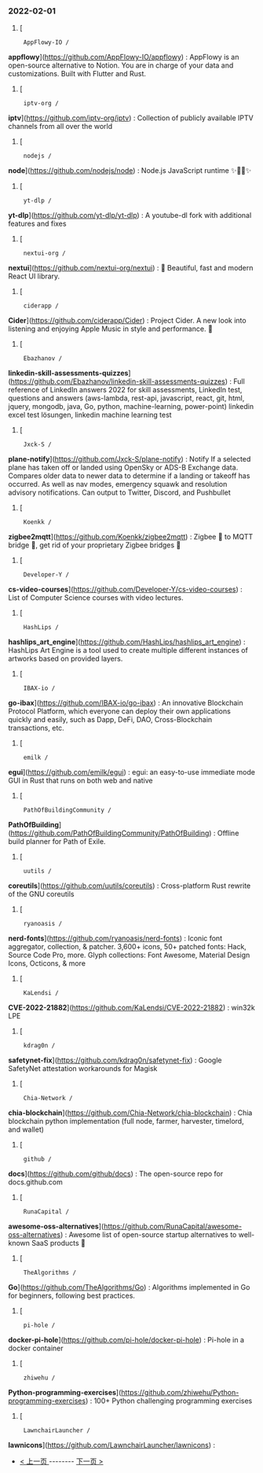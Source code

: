 ### 2022-02-01 
1. [
    

        AppFlowy-IO /
**appflowy**](https://github.com/AppFlowy-IO/appflowy) : AppFlowy is an open-source alternative to Notion. You are in charge of your data and customizations. Built with Flutter and Rust.
1. [
    

        iptv-org /
**iptv**](https://github.com/iptv-org/iptv) : Collection of publicly available IPTV channels from all over the world
1. [
    

        nodejs /
**node**](https://github.com/nodejs/node) : Node.js JavaScript runtime ✨🐢🚀✨
1. [
    

        yt-dlp /
**yt-dlp**](https://github.com/yt-dlp/yt-dlp) : A youtube-dl fork with additional features and fixes
1. [
    

        nextui-org /
**nextui**](https://github.com/nextui-org/nextui) : 🚀 Beautiful, fast and modern React UI library.
1. [
    

        ciderapp /
**Cider**](https://github.com/ciderapp/Cider) : Project Cider. A new look into listening and enjoying Apple Music in style and performance. 🚀
1. [
    

        Ebazhanov /
**linkedin-skill-assessments-quizzes**](https://github.com/Ebazhanov/linkedin-skill-assessments-quizzes) : Full reference of LinkedIn answers 2022 for skill assessments, LinkedIn test, questions and answers (aws-lambda, rest-api, javascript, react, git, html, jquery, mongodb, java, Go, python, machine-learning, power-point) linkedin excel test lösungen, linkedin machine learning test
1. [
    

        Jxck-S /
**plane-notify**](https://github.com/Jxck-S/plane-notify) : Notify If a selected plane has taken off or landed using OpenSky or ADS-B Exchange data. Compares older data to newer data to determine if a landing or takeoff has occurred. As well as nav modes, emergency squawk and resolution advisory notifications. Can output to Twitter, Discord, and Pushbullet
1. [
    

        Koenkk /
**zigbee2mqtt**](https://github.com/Koenkk/zigbee2mqtt) : Zigbee 🐝 to MQTT bridge 🌉, get rid of your proprietary Zigbee bridges 🔨
1. [
    

        Developer-Y /
**cs-video-courses**](https://github.com/Developer-Y/cs-video-courses) : List of Computer Science courses with video lectures.
1. [
    

        HashLips /
**hashlips_art_engine**](https://github.com/HashLips/hashlips_art_engine) : HashLips Art Engine is a tool used to create multiple different instances of artworks based on provided layers.
1. [
    

        IBAX-io /
**go-ibax**](https://github.com/IBAX-io/go-ibax) : An innovative Blockchain Protocol Platform, which everyone can deploy their own applications quickly and easily, such as Dapp, DeFi, DAO, Cross-Blockchain transactions, etc.
1. [
    

        emilk /
**egui**](https://github.com/emilk/egui) : egui: an easy-to-use immediate mode GUI in Rust that runs on both web and native
1. [
    

        PathOfBuildingCommunity /
**PathOfBuilding**](https://github.com/PathOfBuildingCommunity/PathOfBuilding) : Offline build planner for Path of Exile.
1. [
    

        uutils /
**coreutils**](https://github.com/uutils/coreutils) : Cross-platform Rust rewrite of the GNU coreutils
1. [
    

        ryanoasis /
**nerd-fonts**](https://github.com/ryanoasis/nerd-fonts) : Iconic font aggregator, collection, & patcher. 3,600+ icons, 50+ patched fonts: Hack, Source Code Pro, more. Glyph collections: Font Awesome, Material Design Icons, Octicons, & more
1. [
    

        KaLendsi /
**CVE-2022-21882**](https://github.com/KaLendsi/CVE-2022-21882) : win32k LPE
1. [
    

        kdrag0n /
**safetynet-fix**](https://github.com/kdrag0n/safetynet-fix) : Google SafetyNet attestation workarounds for Magisk
1. [
    

        Chia-Network /
**chia-blockchain**](https://github.com/Chia-Network/chia-blockchain) : Chia blockchain python implementation (full node, farmer, harvester, timelord, and wallet)
1. [
    

        github /
**docs**](https://github.com/github/docs) : The open-source repo for docs.github.com
1. [
    

        RunaCapital /
**awesome-oss-alternatives**](https://github.com/RunaCapital/awesome-oss-alternatives) : Awesome list of open-source startup alternatives to well-known SaaS products 🚀
1. [
    

        TheAlgorithms /
**Go**](https://github.com/TheAlgorithms/Go) : Algorithms implemented in Go for beginners, following best practices.
1. [
    

        pi-hole /
**docker-pi-hole**](https://github.com/pi-hole/docker-pi-hole) : Pi-hole in a docker container
1. [
    

        zhiwehu /
**Python-programming-exercises**](https://github.com/zhiwehu/Python-programming-exercises) : 100+ Python challenging programming exercises
1. [
    

        LawnchairLauncher /
**lawnicons**](https://github.com/LawnchairLauncher/lawnicons) :  

- [ < 上一页 ](https://github.com/able8/github-trending-daily-record/blob/master/2022-01-31.md) -------- [ 下一页 > ](https://github.com/able8/github-trending-daily-record/blob/master/2022-02-02.md)